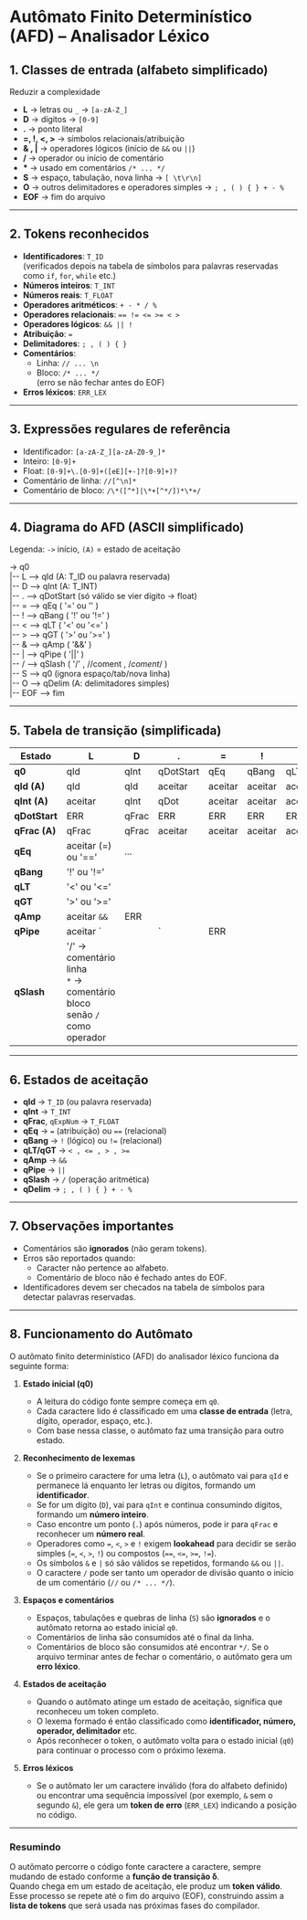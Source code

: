 # Autômato Finito Determinístico (AFD) – Analisador Léxico

## 1. Classes de entrada (alfabeto simplificado)
Reduzir a complexidade

- **L** → letras ou `_` → `[a-zA-Z_]`
- **D** → dígitos → `[0-9]`
- **.** → ponto literal
- **=, !, <, >** → símbolos relacionais/atribuição
- **& , |** → operadores lógicos (início de `&&` ou `||`)
- **/** → operador ou início de comentário
- **\*** → usado em comentários `/* ... */`
- **S** → espaço, tabulação, nova linha → `[ \t\r\n]`
- **O** → outros delimitadores e operadores simples → `; , ( ) { } + - %`
- **EOF** → fim do arquivo

---

## 2. Tokens reconhecidos
- **Identificadores**: `T_ID`  
  (verificados depois na tabela de símbolos para palavras reservadas como `if`, `for`, `while` etc.)
- **Números inteiros**: `T_INT`
- **Números reais**: `T_FLOAT`
- **Operadores aritméticos**: `+ - * / %`
- **Operadores relacionais**: `== != <= >= < >`
- **Operadores lógicos**: `&& || !`
- **Atribuição**: `=`
- **Delimitadores**: `; , ( ) { }`
- **Comentários**:
  - Linha: `// ... \n`
  - Bloco: `/* ... */`  
    (erro se não fechar antes do EOF)
- **Erros léxicos**: `ERR_LEX`

---

## 3. Expressões regulares de referência
- Identificador: `[a-zA-Z_][a-zA-Z0-9_]*`
- Inteiro: `[0-9]+`
- Float: `[0-9]+\.[0-9]+([eE][+-]?[0-9]+)?`
- Comentário de linha: `//[^\n]*`
- Comentário de bloco: `/\*([^*]|\*+[^*/])*\*+/`

---

## 4. Diagrama do AFD (ASCII simplificado)

Legenda: `->` início, `(A)` = estado de aceitação

-> q0  
|-- L --> qId (A: T_ID ou palavra reservada)  
|-- D --> qInt (A: T_INT)  
|-- . --> qDotStart (só válido se vier dígito → float)  
|-- = --> qEq ( '=' ou '' )  
|-- ! --> qBang ( '!' ou '!=' )  
|-- < --> qLT ( '<' ou '<=' )  
|-- > --> qGT ( '>' ou '>=' )  
|-- & --> qAmp ( '&&' )  
|-- | --> qPipe ( '||' )  
|-- / --> qSlash ( '/' , //coment , /_coment_/ )  
|-- S --> q0 (ignora espaço/tab/nova linha)  
|-- O --> qDelim (A: delimitadores simples)  
|-- EOF --> fim


---

## 5. Tabela de transição (simplificada)

| Estado        | L                                                                           | D     | .         | =       | !       | <       | >       | &       | \|      | /       | *       | S       | O       | EOF     |     |     |
| ------------- | --------------------------------------------------------------------------- | ----- | --------- | ------- | ------- | ------- | ------- | ------- | ------- | ------- | ------- | ------- | ------- | ------- | --- | --- |
| **q0**        | qId                                                                         | qInt  | qDotStart | qEq     | qBang   | qLT     | qGT     | qAmp    | qPipe   | qSlash  | ERR     | q0      | qDelim  | aceitar |     |     |
| **qId (A)**   | qId                                                                         | qId   | aceitar   | aceitar | aceitar | aceitar | aceitar | aceitar | aceitar | aceitar | aceitar | aceitar | aceitar | aceitar |     |     |
| **qInt (A)**  | aceitar                                                                     | qInt  | qDot      | aceitar | aceitar | aceitar | aceitar | aceitar | aceitar | aceitar | aceitar | aceitar | aceitar | aceitar |     |     |
| **qDotStart** | ERR                                                                         | qFrac | ERR       | ERR     | ERR     | ERR     | ERR     | ERR     | ERR     | ERR     | ERR     | ERR     | ERR     | ERR     |     |     |
| **qFrac (A)** | qFrac                                                                       | qFrac | aceitar   | aceitar | aceitar | aceitar | aceitar | aceitar | aceitar | aceitar | aceitar | aceitar | aceitar | aceitar |     |     |
| **qEq**       | aceitar (=) ou '=='                                                         | ...   |           |         |         |         |         |         |         |         |         |         |         |         |     |     |
| **qBang**     | '!' ou '!='                                                                 |       |           |         |         |         |         |         |         |         |         |         |         |         |     |     |
| **qLT**       | '<' ou '<='                                                                 |       |           |         |         |         |         |         |         |         |         |         |         |         |     |     |
| **qGT**       | '>' ou '>='                                                                 |       |           |         |         |         |         |         |         |         |         |         |         |         |     |     |
| **qAmp**      | aceitar `&&`                                                                | ERR   |           |         |         |         |         |         |         |         |         |         |         |         |     |     |
| **qPipe**     | aceitar `                                                                   |       | `         | ERR     |         |         |         |         |         |         |         |         |         |         |     |     |
| **qSlash**    | '/' → comentário linha<br>`*` → comentário bloco<br>senão `/` como operador |       |           |         |         |         |         |         |         |         |         |         |         |         |     |     |

---

## 6. Estados de aceitação
- **qId** → `T_ID` (ou palavra reservada)  
- **qInt** → `T_INT`  
- **qFrac**, `qExpNum` → `T_FLOAT`  
- **qEq** → `=` (atribuição) ou `==` (relacional)  
- **qBang** → `!` (lógico) ou `!=` (relacional)  
- **qLT/qGT** → `< , <= , > , >=`  
- **qAmp** → `&&`  
- **qPipe** → `||`  
- **qSlash** → `/` (operação aritmética)  
- **qDelim** → `; , ( ) { } + - %`

---

## 7. Observações importantes
- Comentários são **ignorados** (não geram tokens).  
- Erros são reportados quando:
  - Caracter não pertence ao alfabeto.  
  - Comentário de bloco não é fechado antes do EOF.  
- Identificadores devem ser checados na tabela de símbolos para detectar palavras reservadas.

---

## 8. Funcionamento do Autômato

O autômato finito determinístico (AFD) do analisador léxico funciona da seguinte forma:

1. **Estado inicial (q0)**  
   - A leitura do código fonte sempre começa em `q0`.  
   - Cada caractere lido é classificado em uma **classe de entrada** (letra, dígito, operador, espaço, etc.).  
   - Com base nessa classe, o autômato faz uma transição para outro estado.

2. **Reconhecimento de lexemas**  
   - Se o primeiro caractere for uma letra (`L`), o autômato vai para `qId` e permanece lá enquanto ler letras ou dígitos, formando um **identificador**.  
   - Se for um dígito (`D`), vai para `qInt` e continua consumindo dígitos, formando um **número inteiro**.  
   - Caso encontre um ponto (`.`) após números, pode ir para `qFrac` e reconhecer um **número real**.  
   - Operadores como `=`, `<`, `>` e `!` exigem **lookahead** para decidir se serão simples (`=`, `<`, `>`, `!`) ou compostos (`==`, `<=`, `>=`, `!=`).  
   - Os símbolos `&` e `|` só são válidos se repetidos, formando `&&` ou `||`.  
   - O caractere `/` pode ser tanto um operador de divisão quanto o início de um comentário (`//` ou `/* ... */`).  

3. **Espaços e comentários**  
   - Espaços, tabulações e quebras de linha (`S`) são **ignorados** e o autômato retorna ao estado inicial `q0`.  
   - Comentários de linha são consumidos até o final da linha.  
   - Comentários de bloco são consumidos até encontrar `*/`. Se o arquivo terminar antes de fechar o comentário, o autômato gera um **erro léxico**.

4. **Estados de aceitação**  
   - Quando o autômato atinge um estado de aceitação, significa que reconheceu um token completo.  
   - O lexema formado é então classificado como **identificador, número, operador, delimitador** etc.  
   - Após reconhecer o token, o autômato volta para o estado inicial (`q0`) para continuar o processo com o próximo lexema.

5. **Erros léxicos**  
   - Se o autômato ler um caractere inválido (fora do alfabeto definido) ou encontrar uma sequência impossível (por exemplo, `&` sem o segundo `&`), ele gera um **token de erro** (`ERR_LEX`) indicando a posição no código.

---

### Resumindo
O autômato percorre o código fonte caractere a caractere, sempre mudando de estado conforme a **função de transição δ**.  
Quando chega em um estado de aceitação, ele produz um **token válido**.  
Esse processo se repete até o fim do arquivo (EOF), construindo assim a **lista de tokens** que será usada nas próximas fases do compilador.
